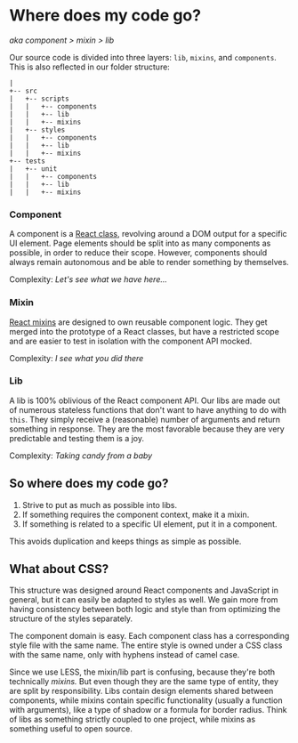 Where does my code go?
======
_aka component > mixin > lib_


Our source code is divided into three layers: `lib`, `mixins`, and 
`components`. This is also reflected in our folder structure:

```
|
+-- src
|   +-- scripts
|   |   +-- components
|   |   +-- lib
|   |   +-- mixins
|   +-- styles
|   |   +-- components
|   |   +-- lib
|   |   +-- mixins
+-- tests
|   +-- unit
|   |   +-- components
|   |   +-- lib
|   |   +-- mixins
```

### Component

A component is a 
[React class](http://facebook.github.io/react/docs/top-level-api.html#react.createclass), 
revolving around a DOM output for a specific UI element. Page elements should
be split into as many components as possible, in order to reduce their scope. 
However, components should always remain autonomous and be able to render 
something by themselves.

Complexity: _Let's see what we have here..._

### Mixin

[React mixins](http://facebook.github.io/react/docs/reusable-components.html#mixins)
are designed to own reusable component logic. They get merged into the
prototype of a React classes, but have a restricted scope and are easier to
test in isolation with the component API mocked.

Complexity: _I see what you did there_

### Lib

A lib is 100% oblivious of the React component API. Our libs are made out of
numerous stateless functions that don't want to have anything to do with 
`this`. They simply receive a (reasonable) number of arguments and return
something in response. They are the most favorable because they are very 
predictable and testing them is a joy.

Complexity: _Taking candy from a baby_

## So where does my code go?

1. Strive to put as much as possible into libs.
2. If something requires the component context, make it a mixin.
3. If something is related to a specific UI element, put it in a component.

This avoids duplication and keeps things as simple as possible.

## What about CSS?

This structure was designed around React components and JavaScript in general, 
but it can easily be adapted to styles as well. We gain more from having 
consistency between both logic and style than from optimizing the structure of 
the styles separately.

The component domain is easy. Each component class has a corresponding style
file with the same name. The entire style is owned under a CSS class with the
same name, only with hyphens instead of camel case.

Since we use LESS, the mixin/lib part is confusing, because they're both
technically _mixins._ But even though they are the same type of entity, they 
are split by responsibility. Libs contain design elements shared between 
components, while mixins contain specific functionality 
(usually a function with arguments), like a type of shadow or a formula for 
border radius. Think of libs as something strictly coupled to one project, 
while mixins as something useful to open source.
